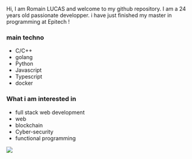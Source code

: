 Hi, I am Romain LUCAS and welcome to my github repository.
I am a 24 years old passionate developper.
i have just finished my master in programming at Epitech !
### main techno
- C/C++
- golang
- Python
- Javascript
- Typescript
- docker

### What i am interested in
- full stack web development
- web
- blockchain
- Cyber-security
- functional programming

![](https://komarev.com/ghpvc/?username=roromainlcs&color=grey)

